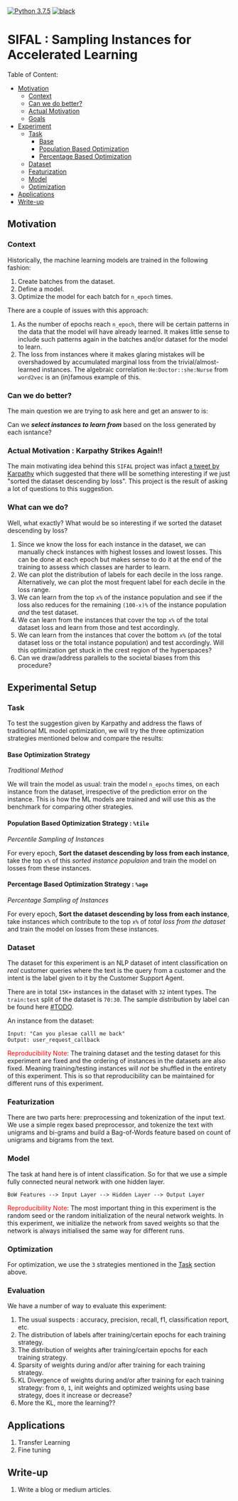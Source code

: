 [![Python 3.7.5](https://img.shields.io/badge/python-3.7.5-blue.svg)](https://www.python.org/downloads/release/python-375/)
[![black](https://img.shields.io/badge/code%20style-black-000000.svg)](https://github.com/psf/black)

# SIFAL : Sampling Instances for Accelerated Learning

Table of Content:
 - [Motivation](#Motivation)
   - [Context](#Context)
   - [Can we do better?](#Can-we-do-better)
   - [Actual Motivation](#Actual-Motivation)
   - [Goals](#What-can-we-do)
 - [Experiment](#Experimental-Setup)
   - [Task](#Task)
     - [Base](#Base-Optimization-Strategy)
     - [Population Based Optimization](#Population-Based-Optimization-Strategy)
     - [Percentage Based Optimization](#Percentage-Based-Optimization-Strategy)
   - [Dataset](#Dataset)
   - [Featurization](#Featurization)
   - [Model](#Model)
   - [Optimization](#Optimization)
 - [Applications](#Applications)
 - [Write-up](#Write-up)

## Motivation

### Context

Historically, the machine learning models are trained in the following fashion:

1. Create batches from the dataset.
2. Define a model.
3. Optimize the model for each batch for `n_epoch` times.

<!-- We can see a few glaring flaws in this approach.  -->

There are a couple of issues with this approach:
1. As the number of epochs reach `n_epoch`, there will be certain patterns in the data that the model will have already learned. It makes little sense to include such patterns again in the batches and/or dataset for the model to learn.
2. The loss from instances where it makes glaring mistakes will be overshadowed by accumulated marginal loss from the trivial/almost-learned instances. The algebraic correlation `He:Doctor::she:Nurse` from `word2vec` is an (in)famous example of this.

### Can we do better? 
The main question we are trying to ask here and get an answer to is:

Can we ***select instances to learn from*** based on the loss generated by each isntance?

### Actual Motivation : Karpathy Strikes Again!!

The main motivating idea behind this `SIFAL`  project was infact [a tweet by Karpathy](https://twitter.com/karpathy/status/1311884485676294151) which suggested that there wIll be something interesting if we just "sorted the dataset descending by loss". This project is the result of asking a lot of questions to this suggestion.

### What can we do?
Well, what exactly? What would be so interesting if we sorted the dataset descending by loss? 

1. Since we know the loss for each instance in the dataset, we can manually check instances with highest losses and lowest losses. This can be done at each epoch but makes sense to do it at the end of the training to assess which classes are harder to learn.
2. We can plot the distribution of labels for each decile in the loss range. Alternatively, we can plot the most frequent label for each decile in the loss range.
3. We can learn from the top `x%` of the instance population and see if the loss also reduces for the remaining `(100-x)%` of the instance population _and_ the test dataset.
4. We can learn from the instances that cover the top `x%` of the total dataset loss and learn from those and test accordingly.
5. We can learn from the instances that cover the bottom `x%` (of the total dataset loss or the total instance population) and test accordingly. Will this optimization get stuck in the crest region of the hyperspaces?
6. Can we draw/address parallels to the societal biases from this procedure?

## Experimental Setup

### Task
To test the suggestion given by Karpathy and address the flaws of traditional ML model optimization, we will try the three optimization strategies mentioned below and compare the results:

#### Base Optimization Strategy

_Traditional Method_

We will train the model as usual: train the model `n_epochs` times, on each instance from the dataset, irrespective of the prediction error on the instance. This is how the ML models are trained and will use this as the benchmark for comparing other strategies.

#### Population Based Optimization Strategy : `%tile`

_Percentile Sampling of Instances_

For every epoch, **Sort the dataset descending by loss from each instance**, take the top `x%` of this _sorted instance populaion_ and train the model on losses from these instances. 

#### Percentage Based Optimization Strategy : `%age`

_Percentage Sampling of Instances_

For every epoch, **Sort the dataset descending by loss from each instance**, take instances which contribute to the top `x%` of _total loss from the dataset_ and train the model on losses from these instances.


### Dataset

The dataset for this experiment is an NLP dataset of intent classification on _real_ customer queries where the text is the query from a customer and the intent is the label given to it by the Customer Support Agent.

There are in total `15K+` instances in the dataset with `32` intent types. The `train:test` split of the dataset is `70:30`. The sample distribution by label can be found here [#TODO](INSERT_LABEL_DISTRIBUTION_IMG).

An instance from the dataset:
```
Input: "Can you plesae calll me back"
Output: user_request_callback
```

<span style="color:red">Reproducibility Note</span>: The training dataset and the testing dataset for this experiment are fixed and the ordering of instances in the datasets are also fixed. Meaning training/testing instances will _not_ be shuffled in the entirety of this experiment. This is so that reproducibility can be maintained for different runs of this experiment.

### Featurization
There are two parts here: preprocessing and tokenization of the input text. We use a simple regex based preprocessor, and tokenize the text with unigrams and bi-grams and build a Bag-of-Words feature based on count of unigrams and bigrams from the text.


### Model

The task at hand here is of intent classification. So for that we use a simple fully connected neural network with one hidden layer.

```%python
BoW Features --> Input Layer --> Hidden Layer --> Output Layer
```

<span style="color:red">Reproducibility Note</span>: The most important thing in this experiment is the random seed or the random initialization of the neural network weights. In this experiment, we initialize the network from saved weights so that the network is always initialised the same way for different runs.

### Optimization

For optimization, we use the `3` strategies mentioned in the [Task](#Task) section above.

### Evaluation

We have a number of way to evaluate this experiment:

1. The usual suspects : accuracy, precision, recall, f1, classification report, etc.
2. The distribution of labels after training/certain epochs for each training strategy.
3. The distribution of weights after training/certain epochs for each training strategy.
4. Sparsity of weights during and/or after training for each training strategy.
5. KL Divergence of weights during and/or after training for each training strategy: from `0`, `1`, init weights and optimized weights using base strategy, does it increase or decrease? 
6. More the KL, more the learning??


## Applications
1. Transfer Learning
1. Fine tuning

## Write-up
1. Write a blog or medium articles.